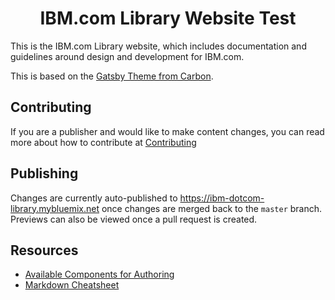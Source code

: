 <h1 align="center">
  IBM.com Library Website Test
</h1>

This is the IBM.com Library website, which includes documentation and guidelines around design and development for IBM.com.

This is based on the [Gatsby Theme from Carbon](https://gatsby-theme-carbon.now.sh/).

## Contributing
If you are a publisher and would like to make content changes, you can read more about how to contribute at [Contributing](https://github.com/carbon-design-system/ibm-dotcom-librarywebsite/blob/master/.github/CONTRIBUTING.md)

## Publishing
Changes are currently auto-published to https://ibm-dotcom-library.mybluemix.net once changes are merged back to the `master` branch. Previews can also be viewed once a pull request is created.

## Resources

- [Available Components for Authoring](https://gatsby-theme-carbon.now.sh/components/markdown)
- [Markdown Cheatsheet](https://github.com/adam-p/markdown-here/wiki/Markdown-Cheatsheet)
